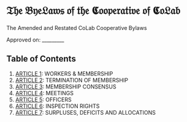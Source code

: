 𝔗𝔥𝔢 𝔅𝔶𝔢𝔏𝔞𝔴𝔰 𝔬𝔣 𝔱𝔥𝔢 𝕮𝔬𝔬𝔭𝔢𝔯𝔞𝔱𝔦𝔳𝔢 𝔬𝔣 𝕮𝔬𝔏𝔞𝔟
======

The Amended and Restated CoLab Cooperative Bylaws

Approved on: _________

Table of Contents
---

1. [ARTICLE 1](ARTICLE-1.markdown): WORKERS & MEMBERSHIP
2. [ARTICLE 2](ARTICLE-2.markdown): TERMINATION OF MEMBERSHIP
3. [ARTICLE 3](ARTICLE-3.markdown): MEMBERSHIP CONSENSUS
4. [ARTICLE 4](ARTICLE-4.markdown): MEETINGS
5. [ARTICLE 5](ARTICLE-5.markdown): OFFICERS
6. [ARTICLE 6](ARTICLE-6.markdown): INSPECTION RIGHTS
7. [ARTICLE 7](ARTICLE-7.markdown): SURPLUSES, DEFICITS AND ALLOCATIONS

